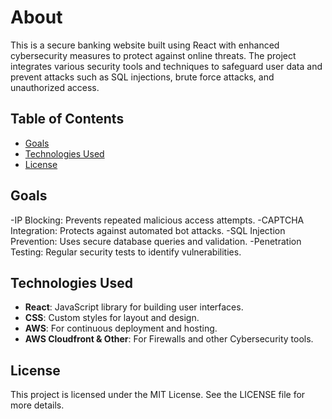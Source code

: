 # About



This is a secure banking website built using React with enhanced cybersecurity measures to protect against online threats. The project integrates various security tools and techniques to safeguard user data and prevent attacks such as SQL injections, brute force attacks, and unauthorized access.


## Table of Contents

- [Goals](#Goals)
- [Technologies Used](#technologies-used)
- [License](#license)

## Goals

-IP Blocking: Prevents repeated malicious access attempts.
-CAPTCHA Integration: Protects against automated bot attacks.
-SQL Injection Prevention: Uses secure database queries and validation.
-Penetration Testing: Regular security tests to identify vulnerabilities.

## Technologies Used

- **React**: JavaScript library for building user interfaces.
- **CSS**: Custom styles for layout and design.
- **AWS**: For continuous deployment and hosting.
- **AWS Cloudfront & Other**: For Firewalls and other Cybersecurity tools.


## License

This project is licensed under the MIT License. See the LICENSE file for more details.
